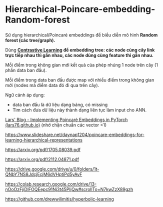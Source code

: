 # Hierarchical-Poincare-embedding-Random-forest
### 
Sử dụng hierarchical/Poincaré embeddings để biểu diễn mô hình **Random forest (các tree/graph).**

Dùng **[Contrastive Learning](https://arxiv.org/abs/2112.04871) để embedding tree: các node cùng cây link trực tiếp nhau thì gần nhau, các node dùng cùng feature thì gần nhau.**

Mỗi điểm trong không gian mới kết quả của phép nhúng 1 node trên cây (1 phần data ban đầu).

Mỗi điểm trong data ban đầu được map với nhiều điểm trong không gian mới (nodes mà điểm data đó đi qua trên cây).

Ngữ cảnh áp dụng:

- data ban đầu là dữ liệu dạng bảng, có missing
- Tìm cách đưa dữ liệu này thành dạng liên tục làm input cho ANN.

[Lars' Blog - Implementing Poincaré Embeddings in PyTorch (lars76.github.io)](https://lars76.github.io/2020/07/24/implementing-poincare-embedding.html) (nhớ chặn chuẩn các vector <1)



https://www.slideshare.net/daynap1204/poincare-embeddings-for-learning-hierarchical-representations

https://arxiv.org/pdf/1705.08039.pdf

https://arxiv.org/pdf/2112.04871.pdf

https://drive.google.com/drive/u/0/folders/1t-QNbY7NS8JdcjEcjM6dVHptiPd5yAvF

https://colab.research.google.com/drive/13-nOoOzFjiDlFOQEepc91Nj3t45PIjQw#scrollTo=N7kwZzX89gzh

https://github.com/drewwilimitis/hyperbolic-learning
